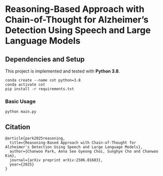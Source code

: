 # Reasoning-Based Approach with Chain-of-Thought for Alzheimer’s Detection Using Speech and Large Language Models

## Dependencies and Setup
This project is implemented and tested with **Python 3.8**. 

```
conda create --name cot python=3.8
conda activate cot
pip install -r requirements.txt
```

### Basic Usage
```
python main.py
```

## Citation
```
@article{park2025reasoning,
  title={Reasoning-Based Approach with Chain-of-Thought for Alzheimer's Detection Using Speech and Large Language Models},
  author={Chanwoo Park, Anna Seo Gyeong Choi, Sunghye Cho and Chanwoo Kim},
  journal={arXiv preprint arXiv:2506.01683},
  year={2025}
}
```
